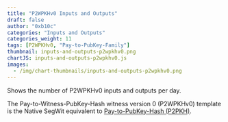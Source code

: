 ```yaml
---
title: "P2WPKHv0 Inputs and Outputs"
draft: false
author: "0xb10c"
categories: "Inputs and Outputs"
categories_weight: 11
tags: [P2WPKHv0, "Pay-to-PubKey-Family"]
thumbnail: inputs-and-outputs-p2wpkhv0.png
chartJS: inputs-and-outputs-p2wpkhv0.js
images:
  - /img/chart-thumbnails/inputs-and-outputs-p2wpkhv0.png
---
```


Shows the number of P2WPKHv0 inputs and outputs per day.
<!--more-->

The Pay-to-Witness-PubKey-Hash witness version 0 (P2WPKHv0) template is the Native SegWit equivalent to [Pay-to-PubKey-Hash (P2PKH)](/charts/inputs-and-outputs-p2pkh/).
